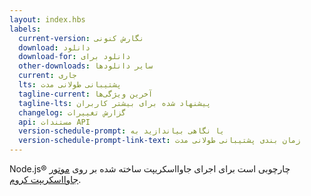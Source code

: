 ```yaml
---
layout: index.hbs
labels:
  current-version: نگارش کنونی
  download: دانلود
  download-for: دانلود برای
  other-downloads: سایر دانلود‌ها
  current: جاری
  lts: پشتیبانی طولانی مدت
  tagline-current: آخرین ویژگی‌ها
  tagline-lts: پیشنهاد شده برای بیشتر کاربران
  changelog: گزارش تغییرات
  api: مستندات API
  version-schedule-prompt: یا نگاهی بیاندازید به
  version-schedule-prompt-link-text: زمان بندی پشتیبانی طولانی مدت
---
```


Node.js® چارچوبی است برای اجرای جاوااسکریپت ساخته شده بر روی [موتور جاوااسکریپت کروم](https://v8.dev/).
